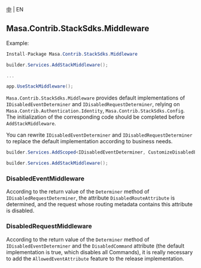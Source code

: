 [中](README.zh-CN.md) | EN

## Masa.Contrib.StackSdks.Middleware

Example:

```C#
Install-Package Masa.Contrib.StackSdks.Middleware
```

```C#
builder.Services.AddStackMiddleware();

...

app.UseStackMiddleware();
```

`Masa.Contrib.StackSdks.Middleware` provides default implementations of `IDisabledEventDeterminer` and `IDisabledRequestDeterminer`, relying on `Masa.Contrib.Authentication.Identity`, `Masa.Contrib.StackSdks.Config`. The initialization of the corresponding code should be completed before `AddStackMiddleware`.

You can rewrite `IDisabledEventDeterminer` and `IDisabledRequestDeterminer` to replace the default implementation according to business needs.

```C#
builder.Services.AddScoped<IDisabledEventDeterminer, CustomizeDisabledEventDeterminer>();

builder.Services.AddStackMiddleware();
```

### DisabledEventMiddleware

According to the return value of the `Determiner` method of `IDisabledRequestDeterminer`, the attribute `DisabledRouteAttribute` is determined, and the request whose routing metadata contains this attribute is disabled.

### DisabledRequestMiddleware

According to the return value of the `Determiner` method of `IDisabledEventDeterminer` and the `DisabledCommand` attribute (the default implementation is true, which disables all Commands), it is really necessary to add the `AllowedEventAttribute` feature to the release implementation.
